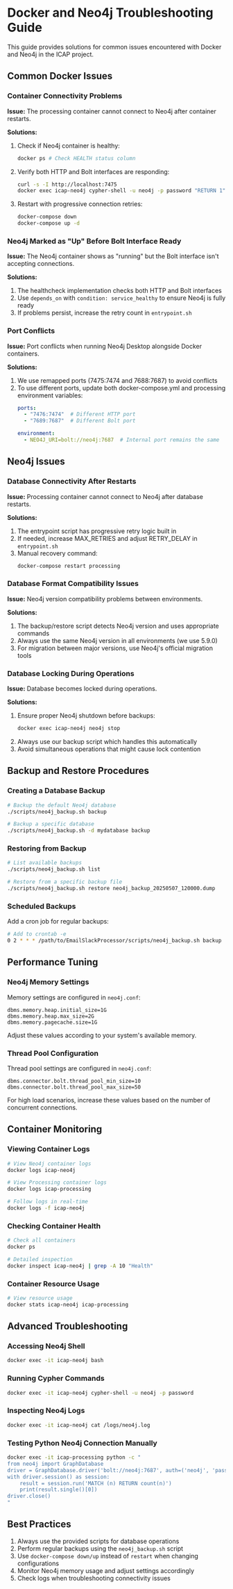 # Docker and Neo4j Troubleshooting Guide

This guide provides solutions for common issues encountered with Docker and Neo4j in the ICAP project.

## Common Docker Issues

### Container Connectivity Problems

**Issue:** The processing container cannot connect to Neo4j after container restarts.

**Solutions:**
1. Check if Neo4j container is healthy:
   ```bash
   docker ps # Check HEALTH status column
   ```

2. Verify both HTTP and Bolt interfaces are responding:
   ```bash
   curl -s -I http://localhost:7475
   docker exec icap-neo4j cypher-shell -u neo4j -p password "RETURN 1"
   ```

3. Restart with progressive connection retries:
   ```bash
   docker-compose down
   docker-compose up -d
   ```

### Neo4j Marked as "Up" Before Bolt Interface Ready

**Issue:** The Neo4j container shows as "running" but the Bolt interface isn't accepting connections.

**Solutions:**
1. The healthcheck implementation checks both HTTP and Bolt interfaces
2. Use `depends_on` with `condition: service_healthy` to ensure Neo4j is fully ready
3. If problems persist, increase the retry count in `entrypoint.sh`

### Port Conflicts

**Issue:** Port conflicts when running Neo4j Desktop alongside Docker containers.

**Solutions:**
1. We use remapped ports (7475:7474 and 7688:7687) to avoid conflicts
2. To use different ports, update both docker-compose.yml and processing environment variables:
   ```yaml
   ports:
     - "7476:7474"  # Different HTTP port
     - "7689:7687"  # Different Bolt port
   
   environment:
     - NEO4J_URI=bolt://neo4j:7687  # Internal port remains the same
   ```

## Neo4j Issues

### Database Connectivity After Restarts

**Issue:** Processing container cannot connect to Neo4j after database restarts.

**Solutions:**
1. The entrypoint script has progressive retry logic built in
2. If needed, increase MAX_RETRIES and adjust RETRY_DELAY in `entrypoint.sh`
3. Manual recovery command:
   ```bash
   docker-compose restart processing
   ```

### Database Format Compatibility Issues

**Issue:** Neo4j version compatibility problems between environments.

**Solutions:**
1. The backup/restore script detects Neo4j version and uses appropriate commands
2. Always use the same Neo4j version in all environments (we use 5.9.0)
3. For migration between major versions, use Neo4j's official migration tools

### Database Locking During Operations

**Issue:** Database becomes locked during operations.

**Solutions:**
1. Ensure proper Neo4j shutdown before backups:
   ```bash
   docker exec icap-neo4j neo4j stop
   ```
2. Always use our backup script which handles this automatically
3. Avoid simultaneous operations that might cause lock contention

## Backup and Restore Procedures

### Creating a Database Backup

```bash
# Backup the default Neo4j database
./scripts/neo4j_backup.sh backup

# Backup a specific database
./scripts/neo4j_backup.sh -d mydatabase backup
```

### Restoring from Backup

```bash
# List available backups
./scripts/neo4j_backup.sh list

# Restore from a specific backup file
./scripts/neo4j_backup.sh restore neo4j_backup_20250507_120000.dump
```

### Scheduled Backups

Add a cron job for regular backups:

```bash
# Add to crontab -e
0 2 * * * /path/to/EmailSlackProcessor/scripts/neo4j_backup.sh backup
```

## Performance Tuning

### Neo4j Memory Settings

Memory settings are configured in `neo4j.conf`:

```
dbms.memory.heap.initial_size=1G
dbms.memory.heap.max_size=2G
dbms.memory.pagecache.size=1G
```

Adjust these values according to your system's available memory.

### Thread Pool Configuration

Thread pool settings are configured in `neo4j.conf`:

```
dbms.connector.bolt.thread_pool_min_size=10
dbms.connector.bolt.thread_pool_max_size=50
```

For high load scenarios, increase these values based on the number of concurrent connections.

## Container Monitoring

### Viewing Container Logs

```bash
# View Neo4j container logs
docker logs icap-neo4j

# View Processing container logs
docker logs icap-processing

# Follow logs in real-time
docker logs -f icap-neo4j
```

### Checking Container Health

```bash
# Check all containers
docker ps

# Detailed inspection
docker inspect icap-neo4j | grep -A 10 "Health"
```

### Container Resource Usage

```bash
# View resource usage
docker stats icap-neo4j icap-processing
```

## Advanced Troubleshooting

### Accessing Neo4j Shell

```bash
docker exec -it icap-neo4j bash
```

### Running Cypher Commands

```bash
docker exec -it icap-neo4j cypher-shell -u neo4j -p password
```

### Inspecting Neo4j Logs

```bash
docker exec -it icap-neo4j cat /logs/neo4j.log
```

### Testing Python Neo4j Connection Manually

```bash
docker exec -it icap-processing python -c "
from neo4j import GraphDatabase
driver = GraphDatabase.driver('bolt://neo4j:7687', auth=('neo4j', 'password'))
with driver.session() as session:
    result = session.run('MATCH (n) RETURN count(n)')
    print(result.single()[0])
driver.close()
"
```

## Best Practices

1. Always use the provided scripts for database operations
2. Perform regular backups using the `neo4j_backup.sh` script
3. Use `docker-compose down/up` instead of `restart` when changing configurations
4. Monitor Neo4j memory usage and adjust settings accordingly
5. Check logs when troubleshooting connectivity issues